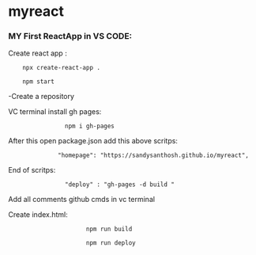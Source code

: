 # myreact

### MY First ReactApp in VS CODE:


Create react app :

        npx create-react-app .

        npm start

-Create a repository

  VC terminal install  gh pages:

                    npm i gh-pages

After this open package.json add this above scritps:

                  "homepage": "https://sandysanthosh.github.io/myreact",

End of scritps:

                    "deploy" : "gh-pages -d build "

Add all comments github cmds in vc terminal

Create index.html:

                          npm run build

                          npm run deploy




